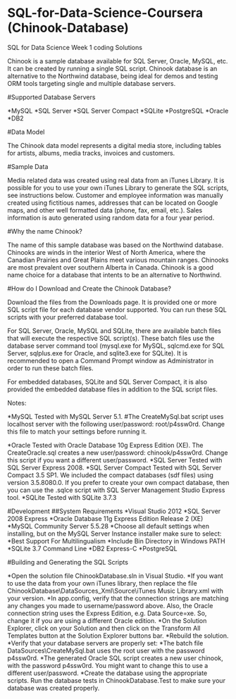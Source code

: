 # SQL-for-Data-Science-Coursera (Chinook-Database)
SQL for Data Science Week 1 coding Solutions

Chinook is a sample database available for SQL Server, Oracle, MySQL, etc. It can be created by running a single SQL script. Chinook database is an alternative to the Northwind database, being ideal for demos and testing ORM tools targeting single and multiple database servers.

#Supported Database Servers

*MySQL
*SQL Server
*SQL Server Compact
*SQLite
*PostgreSQL
*Oracle
*DB2

#Data Model

The Chinook data model represents a digital media store, including tables for artists, albums, media tracks, invoices and customers.

#Sample Data

Media related data was created using real data from an iTunes Library. It is possible for you to use your own iTunes Library to generate the SQL scripts, see instructions below. Customer and employee information was manually created using fictitious names, addresses that can be located on Google maps, and other well formatted data (phone, fax, email, etc.). Sales information is auto generated using random data for a four year period.

#Why the name Chinook?

The name of this sample database was based on the Northwind database. Chinooks are winds in the interior West of North America, where the Canadian Prairies and Great Plains meet various mountain ranges. Chinooks are most prevalent over southern Alberta in Canada. Chinook is a good name choice for a database that intents to be an alternative to Northwind.

#How do I Download and Create the Chinook Database?

Download the files from the Downloads page. It is provided one or more SQL script file for each database vendor supported. You can run these SQL scripts with your preferred database tool.

For SQL Server, Oracle, MySQL and SQLite, there are available batch files that will execute the respective SQL script(s). These batch files use the database server command tool (mysql.exe for MySQL, sqlcmd.exe for SQL Server, sqlplus.exe for Oracle, and sqlite3.exe for SQLite). It is recommended to open a Command Prompt window as Administrator in order to run these batch files.

For embedded databases, SQLite and SQL Server Compact, it is also provided the embedded database files in addition to the SQL script files.

Notes:

*MySQL
 Tested with MySQL Server 5.1.
#The CreateMySql.bat script uses localhost server with the following user/password: root/p4ssw0rd. Change this file to match your settings before running it.

*Oracle
Tested with Oracle Database 10g Express Edition (XE).
The CreateOracle.sql creates a new user/password: chinook/p4ssw0rd. Change this script if you want a different user/password.
*SQL Server
Tested with SQL Server Express 2008.
*SQL Server Compact
Tested with SQL Server Compact 3.5 SP1.
We included the compact databases (sdf files) using version 3.5.8080.0. If you prefer to create your own compact database, then you can use the .sqlce script with SQL Server Management Studio Express tool.
*SQLite
Tested with SQLite 3.7.3

#Development
##System Requirements
*Visual Studio 2012
*SQL Server 2008 Express
*Oracle Database 11g Express Edition Release 2 (XE)
*MySQL Community Server 5.5.28
*Choose all default settings when installing, but on the MySQL Server Instance installer make sure to select:
*Best Support For Multilingualism
*Include Bin Directory in Windows PATH
*SQLite 3.7 Command Line
*DB2 Express-C
*PostgreSQL

#Building and Generating the SQL Scripts

*Open the solution file ChinookDatabase.sln in Visual Studio.
*If you want to use the data from your own iTunes library, then replace the file ChinookDatabase\DataSources_Xml\Source\iTunes Music Library.xml with your version.
*In app.config, verify that the connection strings are matching any changes you made to username/password above. Also, the Oracle connection string uses the Express Edition, e.g. Data Source=xe. So, change it if you are using a different Oracle edition.
*On the Solution Explorer, click on your Solution and then click on the Transform All Templates button at the Solution Explorer buttons bar.
*Rebuild the solution.
*Verify that your database servers are properly set:
*The batch file DataSources\CreateMySql.bat uses the root user with the password p4ssw0rd.
*The generated Oracle SQL script creates a new user chinook, with the password p4ssw0rd. You might want to change this to use a different user/password.
*Create the database using the appropriate scripts.
Run the database tests in ChinookDatabase.Test to make sure your database was created properly.
